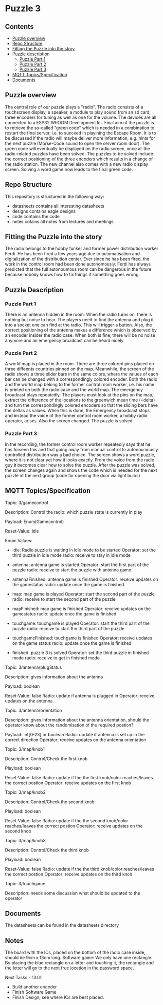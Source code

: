 # Puzzle 3

## Contents
- [Puzzle overview](#puzzle-overview)
- [Repo Structure](#repo-structure)
- [Fitting the Puzzle into the story](#fitting-the-puzzle)
- [Puzzle description](#puzzle-description)
	- [Puzzle Part 1](#Puzzle-1)
	- [Puzzle Part 2](#Puzzle-2)
	- [Puzzle Part 3](#Puzzle-3)
- [MQTT Topics/Specification](#MQTT-Spec)
- [Documents](#documents)

## Puzzle overview

The central role of our puzzle plays a "radio".
The radio consists of a touchscreen display, a speaker, a module to play sound from an sd card, three encoders for tuning as well as one for the volume. The devices are all connected to a ESP32 WROOM Development kit. 
Final aim of the puzzle is to retrieve the so-called "green code" which is needed in a combination to restart the final server, i.e. to succeed in playining the Escape Room. 
It is to be discussed if the radio will maybe deliver more information, e.g. hints for the next puzzle (Morse-Code sound to open the server room door). 
The green code will eventually be displayed on the radio screen, once all the radio-related puzzles have been solved. The puzzles to be solved include the correct positioning of the three encoders which results in a change of the radio station.
The new channel also comes with a new radio display screen. Solving a word game now leads to the final green code. 

## Repo Structure

This repository is structured in the following way:
- datasheets contains all interesting datasheets
- designs contains eagle designs
- code contains the code
- notes cotains all notes from lectures and meetings

## Fitting the Puzzle into the story

The radio belongs to the hobby funker and former power distribution worker Ferdi. 
He has been fired a few years ago due to automatisation and digitalization of the distribution center. Ever since he has been fired, the work in the control room had been done autonomously. Ferdi has always predicted that the full autonoumous room can be dangerous in the future because nobody knows how to fix things if something goes wrong. 

## Puzzle Description 

### Puzzle Part 1 

There is an antenna hidden in the room. When the radio turns on, there is nothing but noise to hear. The players need to find the antenna and plug it into a socket one can find at the radio. This will trigger a button. Also, the correct positioning of the antenna makes a difference which is observed by an encoder insider the radio case. When both is fine, there will be no noise anymore and an emergency broadcast can be heard nicely.


### Puzzle Part 2
A world map is placed in the room. There are three colored pins placed on three diffeents countries pinned on the map. Meanwhile, the screen of the radio shows a three slider bars in the same colors, where the values of each bar can be changed with a correspondingly colored encoder.
Both the radio and the world map belong to the former control room worker, i.e. his name is printed on both the radio case and the world map.
The emergency broadcast plays repeatedly. 
The players must look at the pins on the map, extract the difference of the locations to the greenwich mean time (=delta) and turn the correspondingly colored encoders so that the sliding bars have the deltas as values. When this is done, the Emergency broadcast stops, and instead the voice of the former control room worker, a hobby radio operator, arises. Also the screen changed. The puzzle is solved.

### Puzzle Part 3
In the recording, the former control room worker repeatedly says that he has forseen this and that going away from manual control to autonoumously controlled distribution was a bad choice. 
The screen shows a word puzzle, where it is not clear yet how it looks exactly. From the voice from the radio guy it becomes clear how to solve the puzzle.
After the puzzle was solved, the screen changes again and shows the code which is needed for the next puzzle of the next group (code for opening the door via light bulbs)

## MQTT Topics/Specification

Topic: 3/gamecontrol

Description: Control the radio: which puzzle state is currently in play

Payload: Enum(Gamecontrol)

Reset-Value: Idle

Enum Values:

- Idle: Radio puzzle is waiting in Idle mode to be started
	Operator: set the third puzzle in idle mode
	radio: receive to stay in idle mode

- antenna: antenna game is started
	Operator: start the first part of the puzzle
	radio: receive to start the puzzle with antenna game
- antennaFinished: antenna game is finished
	Operator: receive updates on the gamestatus
	radio: update once the game is finished

- map: map game is played
	Operator: start the second part of the puzzle
	radio: receive to start the second part of the puzzle
- mapFinished: map game is finished
	Operator: receive updates on the gamestatus
	radio: update once the game is finished

- touchgame: touchgame is played
	Operator: start the third part of the puzzle
	radio: receive to start the third part of the puzzle
- touchgameFinished: touchgame is finished
	Operator: receive updates on the game status
	radio: update once the game is finished

- finished: puzzle 3 is solved
	Operator: set the third puzzle in finished mode
	radio: receive to get in finished mode

Topic: 3/antenna/plugStatus

Description: gives information about the antenna

Payload: boolean

Reset-Value: false
	Radio: update if antenna is plugged in
	Operator: receive updates on the antenna
	
Topic: 3/antenna/orientation

Description: gives information about the antenna orientation, should the operator know about the randomisation of the required postion?

Payload: int[0-23] or boolean
	Radio: update if antenna is set up in the correct direction
	Operator: receive updates on the antenna orientation

	
Topic: 3/map/knob1

Description: Control/Check the first knob

Playload: boolean

Reset-Value: false
	Radio: update if the the first knob/color reaches/leaves the correct postion
	Operator: receive updates on the first knob

Topic: 3/map/knob2

Description: Control/Check the second knob

Playload: boolean

Reset-Value: false
	Radio: update if the the second knob/color reaches/leaves the correct postion
	Operator: receive updates on the second knob

Topic: 3/map/knob3

Description: Control/Check the third knob

Playload: boolean

Reset-Value: false
	Radio: update if the the third knob/color reaches/leaves the correct postion
	Operator: receive updates on the third knob

Topic: 3/touchgame

Description: needs some discussion what should be updated to the operator


## Documents
The datasheets can be found in the datasheets directory

## Notes
The board with the ICs, placed on the bottom of the radio case inside, should be 9cm x 13cm long.
Software game: We only have one rectangle. By placing the blue rectangle on a letter and touching it, the rectangle and the letter will go to the next free location in the password space.


Next Tasks - 13.01
- Build another encoder
- Finish Software Game
- Finish Design, see where ICs are best placed. 

